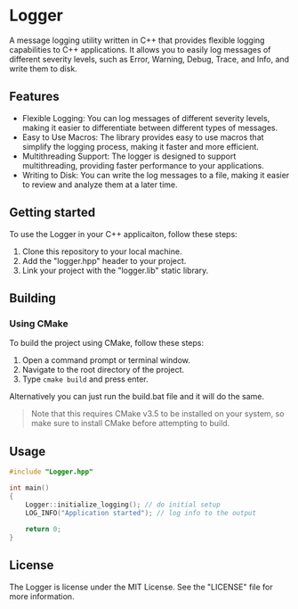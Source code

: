 # Logger

A message logging utility written in C++ that provides flexible logging capabilities to C++ applications. It allows you to easily log messages of different severity levels, such as Error, Warning, Debug, Trace, and Info, and write them to disk.


## Features

- Flexible Logging: You can log messages of different severity levels, making it easier to differentiate between different types of messages.
- Easy to Use Macros: The library provides easy to use macros that simplify the logging process, making it faster and more efficient.
- Multithreading Support: The logger is designed to support multithreading, providing faster performance to your applications.
- Writing to Disk: You can write the log messages to a file, making it easier to review and analyze them at a later time.

## Getting started

To use the Logger in your C++ applicaiton, follow these steps:

1. Clone this repository to your local machine.
2. Add the "logger.hpp" header to your project.
3. Link your project with the "logger.lib" static library.

## Building

### Using CMake

To build the project using CMake, follow these steps:

1. Open a command prompt or terminal window.
2. Navigate to the root directory of the project.
3. Type `cmake build` and press enter.

Alternatively you can just run the build.bat file and it will do the same.

>Note that this requires CMake v3.5 to be installed on your system, so make sure to install CMake before attempting to build.

## Usage

```cpp
#include "Logger.hpp"

int main()
{
    Logger::initialize_logging(); // do initial setup
    LOG_INFO("Application started"); // log info to the output
    
    return 0;
}
```

## License

The Logger is license under the MIT License. See the "LICENSE" file for more information.
